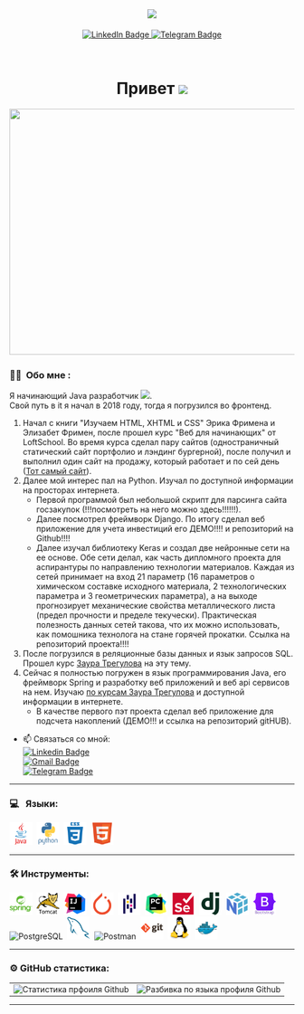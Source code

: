 <div id="header" align="center">
  <img src="https://media.giphy.com/media/M9gbBd9nbDrOTu1Mqx/giphy.gif" width="100"/>
</div>
<br>
<div id="badges" align="center">
  <a href="https://www.linkedin.com/in/денис-ласкин-552525217">
    <img src="https://img.shields.io/badge/LinkedIn-blue?style=for-the-badge&logo=linkedin&logoColor=white" alt="LinkedIn Badge"/>
  </a>
  <a href="https://t.me/denislaskin">
    <img src="https://img.shields.io/badge/Telegram-blue?style=for-the-badge&logo=telegram&logoColor=white" alt="Telegram Badge"/>
  </a>
</div>
<p align="center"><img src="https://komarev.com/ghpvc/?username=DlasWEB&style=flat-square&color=blue" alt=""></p>

<h1 align="center">Привет <img src="https://media.giphy.com/media/hvRJCLFzcasrR4ia7z/giphy.gif" width="40"></h1>

<p align="center"><img src="https://media.giphy.com/media/SWoSkN6DxTszqIKEqv/giphy.gif" width="580" height="435"  /></p>

### :man_technologist: &nbsp;Обо мне :

Я начинающий Java разработчик <img src="https://media.giphy.com/media/WUlplcMpOCEmTGBtBW/giphy.gif" width="30px">.  
Свой путь в it я начал в 2018 году, тогда я погрузился во фронтенд.  
1. 	Начал с книги "Изучаем HTML, XHTML и CSS" Эрика Фримена и Элизабет Фримен, после прошел курс "Веб для начинающих" от LoftSchool. Во время курса сделал пару сайтов (одностраничный статический сайт портфолио и лэндинг бургерной), после получил и выполнил один сайт на продажу, который работает и по сей день ([Тот самый сайт](http://burstroy48.ru/)).
2. Далее мой интерес пал на Python. Изучал по доступной информации на просторах интернета. 
	* Первой программой был небольшой скрипт для парсинга сайта госзакупок (!!!посмотреть на него можно здесь!!!!!!).
	* Далее посмотрел фреймворк Django. По итогу сделал веб приложение для учета инвестиций его ДЕМО!!!! и репозиторий на Github!!!!
	* Далее изучал библиотеку Keras и создал две нейронные сети на ее основе. Обе сети делал, как часть дипломного проекта для аспирантуры по направлению технологии материалов. Каждая из сетей принимает на вход 21 параметр (16 параметров о химическом составке исходного материала, 2 технологических параметра и 3 геометрических параметра), а на выходе прогнозирует механические свойства металлического листа (предел прочности и пределе текучески). Практическая полезность данных сетей такова, что их можно использовать, как помошника технолога на стане горячей прокатки. Ссылка на репозиторий проекта!!!!
3. После погрузился в реляционные базы данных и язык запросов SQL. Прошел курс [Заура Трегулова](https://www.udemy.com/course/sql-oracle-certification/) на эту тему.
4. Сейчас я полностью погружен в язык программирования Java, его фреймворк Spring и разработку веб приложений и веб api сервисов на нем. Изучаю [по курсам Заура Трегулова](https://www.udemy.com/course/sql-oracle-certification/#instructor-1) и доступной информации в интернете. 
	* В качестве первого пэт проекта сделал веб приложение для подсчета накоплений (ДЕМО!!! и ссылка на репозиторий gitHUB). 

- 📫 Связаться со мной:  
    [![Linkedin Badge](https://img.shields.io/badge/-Денис_Ласкин-blue?style=flat&logo=Linkedin&logoColor=white)](https://www.linkedin.com/in/денис-ласкин-552525217)  
    [![Gmail Badge](https://img.shields.io/badge/-Gmail-red?style=flat&logo=Gmail&logoColor=white)](mailto:mr.dlas25@gmail.com)  
    [![Telegram Badge](https://img.shields.io/badge/-Денис_Ласкин-blue?style=flat&logo=Telegram&logoColor=white)](https://t.me/denislaskin)  

---

### 💻 &nbsp; Языки:  

<div>
	<img src="https://github.com/devicons/devicon/blob/master/icons/java/java-original-wordmark.svg" title="Java" alt="Java" width="40" height="40"/>&nbsp;
	<img src="https://github.com/devicons/devicon/blob/master/icons/python/python-original-wordmark.svg" title="Python" alt="Python" width="40" height="40"/>&nbsp;
	<img src="https://github.com/devicons/devicon/blob/master/icons/css3/css3-plain-wordmark.svg"  title="CSS3" alt="CSS" width="40" height="40"/>&nbsp;
	<img src="https://github.com/devicons/devicon/blob/master/icons/html5/html5-original.svg" title="HTML5" alt="HTML" width="40" height="40"/>&nbsp;
</div>

---

### 🛠 Инструменты: 

<div>
	<img src="https://github.com/devicons/devicon/blob/master/icons/spring/spring-original-wordmark.svg" title="Spring" alt="Spring" width="40" height="40"/>&nbsp;
	<img src="https://github.com/devicons/devicon/blob/master/icons/tomcat/tomcat-original-wordmark.svg" title="Tomcat" alt="Tomcat" width="40" height="40"/>&nbsp;
	<img src="https://github.com/devicons/devicon/blob/master/icons/intellij/intellij-original.svg" title="Intellij" **alt="Intellij" width="40" height="40"/>&nbsp;
	<img src="https://github.com/devicons/devicon/blob/master/icons/pytorch/pytorch-original.svg" title="Pytorch" alt="Pytorch" width="40" height="40"/>&nbsp;
	<img src="https://github.com/devicons/devicon/blob/master/icons/pandas/pandas-original.svg" title="Pandas" alt="Pandas" width="40" height="40"/>&nbsp;
	<img src="https://github.com/devicons/devicon/blob/master/icons/pycharm/pycharm-original.svg" title="Pycharm" **alt="Pycharm" width="40" height="40"/>&nbsp;
	<img src="https://github.com/devicons/devicon/blob/master/icons/selenium/selenium-original.svg" title="Selenium" **alt="Selenium" width="40" height="40"/>&nbsp;
	<img src="https://github.com/devicons/devicon/blob/master/icons/django/django-plain.svg" title="Django" **alt="Django" width="40" height="40"/>&nbsp;
	<img src="https://github.com/devicons/devicon/blob/master/icons/numpy/numpy-original.svg" title="Numpy" **alt="Numpy" width="40" height="40"/>&nbsp;
	<img src="https://github.com/devicons/devicon/blob/master/icons/bootstrap/bootstrap-original-wordmark.svg" title="Bootstrap" **alt="Bootstrap" width="40" height="40"/>&nbsp;
	<img src="https://github.com/devicons/devicon/blob/master/icons/postgresql/postgresql-oroginal.svg" title="PostgreSQL"  alt="PostgreSQL" width="40" height="40"/>&nbsp;
	<img src="https://github.com/devicons/devicon/blob/master/icons/mysql/mysql-original.svg" title="MySQL"  alt="MySQL" width="40" height="40"/>&nbsp;
	<img src="https://www.vectorlogo.zone/logos/getpostman/getpostman-icon.svg" title="Postman"  alt="Postman" width="40" height="40"/>&nbsp;
	<img src="https://github.com/devicons/devicon/blob/master/icons/git/git-original-wordmark.svg" title="Git" **alt="Git" width="40" height="40"/>&nbsp;
	<img src="https://github.com/devicons/devicon/blob/master/icons/linux/linux-original.svg" title="Linux" **alt="Linux" width="40" height="40"/>&nbsp;
	<img src="https://github.com/devicons/devicon/blob/master/icons/docker/docker-original.svg" title="Docker" **alt="Docker" width="40" height="40"/>&nbsp;
</div>

---

### ⚙️ GitHub статистика:

<table>
  <tr>
    <td>
      <img align="left" src="http://github-readme-streak-stats.herokuapp.com?user=DlasWEB&theme=dark&background=000000" alt="Статистика прфоиля Github" />
    </td>
    <td>
      <img align="right" alt="Разбивка по языка профиля Github" src="https://github-readme-stats-sigma-five.vercel.app/api/top-langs/?username=DlasWEB&layout=compact&theme=vision-friendly-dark" />
    </td>
  </tr>
</table>

---

<p align="left"><img src="https://komarev.com/ghpvc/?username=DlasWEB&style=flat-square&color=blue" alt=""></p>
